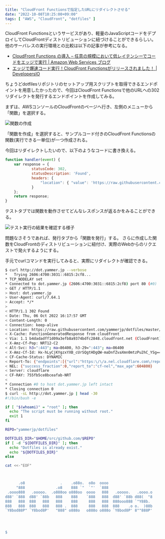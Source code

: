 ```yaml
---
title: "CloudFront Functionsで指定したURLにリダイレクトさせる"
date: "2022-10-08T10:25:00+09:00"
tags: [ "AWS", "CloudFront", "dotfiles" ]
---
```


CloudFront Functionsというサービスがあり、軽量のJavaScriptコードをデプロイしてCloudFrontディストリビューションに紐づけることができるらしい。
他のサーバレスの実行環境との比較は以下の記事が参考になる。

- [CloudFront Functions の導入 – 任意の規模において低レイテンシーでコードをエッジで実行 | Amazon Web Services ブログ](https://aws.amazon.com/jp/blogs/news/introducing-cloudfront-functions-run-your-code-at-the-edge-with-low-latency-at-any-scale/)
- [エッジで爆速コード実行！CloudFront Functionsがリリースされました！ | DevelopersIO](https://dev.classmethod.jp/articles/amazon-cloudfront-functions-release/)

ちょうどdotfilesリポジトリのセットアップ用スクリプトを取得できるエンドポイントを用意したかったので、今回はCloudFront Functionsで他のURLへの302リダイレクトを発行するエンドポイントを作成してみる。


まずは、AWSコンソールのCloudFrontのページへ行き、左側のメニューから「関数」を選択する。

![関数の作成](https://blob.yammer.jp/cloudfront-functions-01.png)


「関数を作成」を選択すると、サンプルコード付きのCloudFront Functionsの関数(実行できる一単位)が一つ作成される。

今回はリダイレクトしたいので、以下のようなコードに書き換える。

```javascript
function handler(event) {
    var response = {
            statusCode: 302,
            statusDescription: 'Found',
            headers: {
                "location": { "value": 'https://raw.githubusercontent.com/yammerjp/dotfiles/master/setup.sh' }
            }
    };
    return response;
}
```

テストタブでは関数を動作させてどんなレスポンスが返るかをみることができる。

![テスト実行の結果を確認する様子](https://blob.yammer.jp/cloudfront-functions-redirect-test.png)

問題なさそうであれば、発行タブから「関数を発行」する。
さらに作成した関数をCloudFrontのディストリビューションに紐付け、実際のWebからのリクエストで発火するようにする。

手元でcurlコマンドを実行してみると、実際にリダイレクトが確認できる。

```bash
$ curl http://dot.yammer.jp --verbose
*   Trying 2606:4700:3031::6815:2cf8...
* TCP_NODELAY set
* Connected to dot.yammer.jp (2606:4700:3031::6815:2cf8) port 80 (#0)
> GET / HTTP/1.1
> Host: dot.yammer.jp
> User-Agent: curl/7.64.1
> Accept: */*
>
< HTTP/1.1 302 Found
< Date: Thu, 06 Oct 2022 16:17:57 GMT
< Content-Length: 0
< Connection: keep-alive
< Location: https://raw.githubusercontent.com/yammerjp/dotfiles/master/.bin/download.sh
< X-Cache: FunctionGeneratedResponse from cloudfront
< Via: 1.1 b4dadadff1d09a3efb8a9374bdfc2848.cloudfront.net (CloudFront)
< X-Amz-Cf-Pop: NRT12-C2
< Alt-Svc: h3=":443"; ma=86400, h3-29=":443"; ma=86400
< X-Amz-Cf-Id: Hx-hLyCjKYgzxYXB_cUrSQgtHDgQW-maDnfZvaXmn0mtzPu2hC_YSg==
< CF-Cache-Status: DYNAMIC
< Report-To: {"endpoints":[{"url":"https:\/\/a.nel.cloudflare.com\/report\/v3?s=E2QYl2tLkUVmKzT2wAiYJhTp9NTPLj2s%2BtOwP%2Fx%2Fuq5qeDKYK5gttDmaBH8k1BxB9d0GPK8prNS7I5UMpG1aeUijjhl%2B32uT87m%2FhRGc6Jt9CGY1DHnld3Fku21CCEGZu2cnl6g2Yf1pvEU2"}],"group":"cf-nel","max_age":604800}
< NEL: {"success_fraction":0,"report_to":"cf-nel","max_age":604800}
< Server: cloudflare
< CF-RAY: 755fb5ce8bceafab-NRT
<
* Connection #0 to host dot.yammer.jp left intact
* Closing connection 0
$ curl -sL http://dot.yammer.jp | head -30
#!/bin/bash -e

if [ "$(whoami)" = "root" ]; then
  echo "The script must be running without root."
  exit 1
fi

REPO="yammerjp/dotfiles"

DOTFILES_DIR="$HOME/src/github.com/$REPO"
if [ -d "${DOTFILES_DIR}" ]; then
  echo "Dotfiles is already exist."
  echo "${DOTFILES_DIR}"
else

cat <<-"EOF"



      .o8                .    .o88o.  o8o  oooo
     "888              .o8    888 `"  `"'  `888
 .oooo888   .ooooo.  .o888oo o888oo  oooo   888   .ooooo.   .oooo.o
d88' `888  d88' `88b   888    888    `888   888  d88' `88b d88(  "8
888   888  888   888   888    888     888   888  888ooo888 `"Y88b.
888   888  888   888   888 .  888     888   888  888    .o o.  )88b
`Y8bod88P" `Y8bod8P'   "888" o888o   o888o o888o `Y8bod8P' 8""888P'




$
```

